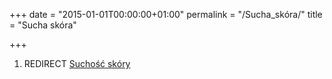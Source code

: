 +++
date = "2015-01-01T00:00:00+01:00"
permalink = "/Sucha_skóra/"
title = "Sucha skóra"

+++

1.  REDIRECT [Suchość skóry](/atopedia/Suchość_skóry "wikilink")
